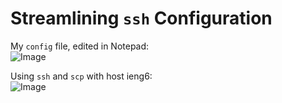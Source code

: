 # Streamlining `ssh` Configuration

My `config` file, edited in Notepad: \
![Image](https://media.discordapp.net/attachments/487122748162834432/941382800244871179/unknown.png)

Using `ssh` and `scp` with host ieng6: \
![Image](https://media.discordapp.net/attachments/487122748162834432/941383548101886012/unknown.png?width=640&height=325)